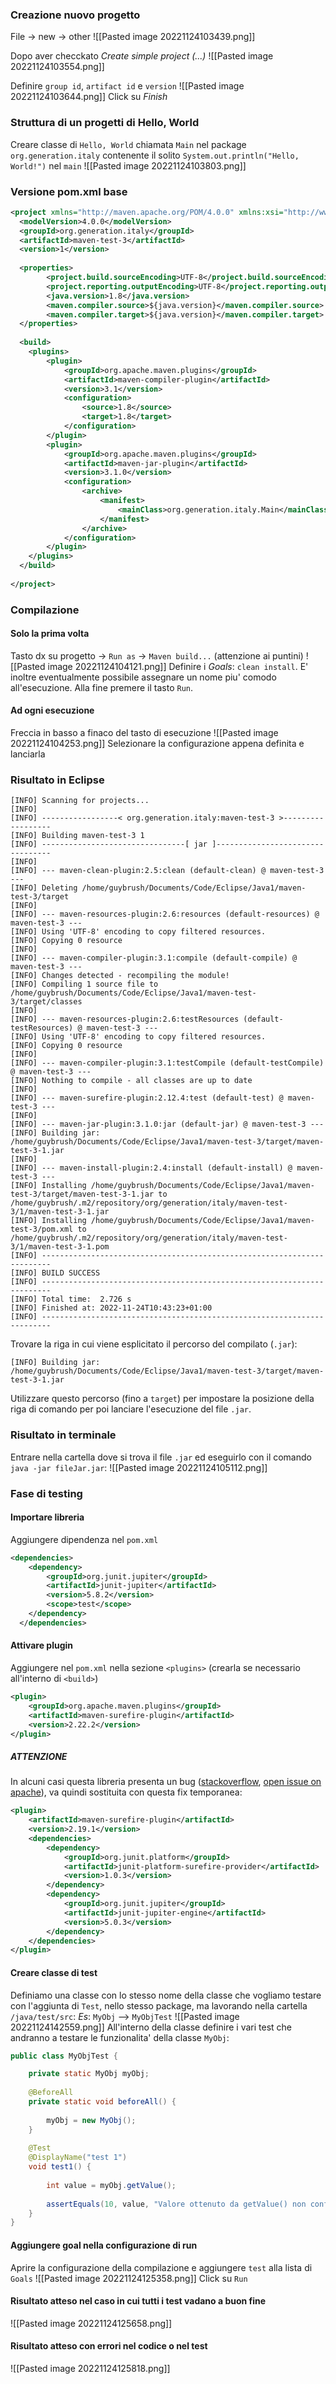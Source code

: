 ### Creazione nuovo progetto
File -> new -> other
![[Pasted image 20221124103439.png]]

Dopo aver checckato *Create simple project (...)*
![[Pasted image 20221124103554.png]]

Definire `group id`, `artifact id` e `version`
![[Pasted image 20221124103644.png]]
Click su *Finish*

### Struttura di un progetti di Hello, World
Creare classe di `Hello, World` chiamata `Main` nel package `org.generation.italy` contenente il solito `System.out.println("Hello, World!")` nel `main`
![[Pasted image 20221124103803.png]]

### Versione pom.xml base
```xml
<project xmlns="http://maven.apache.org/POM/4.0.0" xmlns:xsi="http://www.w3.org/2001/XMLSchema-instance" xsi:schemaLocation="http://maven.apache.org/POM/4.0.0 https://maven.apache.org/xsd/maven-4.0.0.xsd">
  <modelVersion>4.0.0</modelVersion>
  <groupId>org.generation.italy</groupId>
  <artifactId>maven-test-3</artifactId>
  <version>1</version>
  
  <properties>
  		<project.build.sourceEncoding>UTF-8</project.build.sourceEncoding>
		<project.reporting.outputEncoding>UTF-8</project.reporting.outputEncoding>
		<java.version>1.8</java.version>
		<maven.compiler.source>${java.version}</maven.compiler.source>
		<maven.compiler.target>${java.version}</maven.compiler.target>
  </properties>
  
  <build>
  	<plugins>
	  	<plugin>
			<groupId>org.apache.maven.plugins</groupId>
			<artifactId>maven-compiler-plugin</artifactId>
			<version>3.1</version>
			<configuration>
				<source>1.8</source>
				<target>1.8</target>
			</configuration>
		</plugin>
  		<plugin>
			<groupId>org.apache.maven.plugins</groupId>
			<artifactId>maven-jar-plugin</artifactId>
			<version>3.1.0</version>
			<configuration>
				<archive>
					<manifest>
						<mainClass>org.generation.italy.Main</mainClass>
					</manifest>
				</archive>
			</configuration>
		</plugin>
  	</plugins>
  </build>
  
</project>
```

### Compilazione
#### Solo la prima volta
Tasto dx su progetto -> `Run as` -> `Maven build...` (attenzione ai puntini)
![[Pasted image 20221124104121.png]]
Definire i *Goals*: `clean install`. E' inoltre eventualmente possibile assegnare un nome piu' comodo all'esecuzione. Alla fine premere il tasto `Run`.

#### Ad ogni esecuzione
Freccia in basso a finaco del tasto di esecuzione
![[Pasted image 20221124104253.png]]
Selezionare la configurazione appena definita e lanciarla
### Risultato in Eclipse
```sh-session
[INFO] Scanning for projects...
[INFO] 
[INFO] -----------------< org.generation.italy:maven-test-3 >------------------
[INFO] Building maven-test-3 1
[INFO] --------------------------------[ jar ]---------------------------------
[INFO] 
[INFO] --- maven-clean-plugin:2.5:clean (default-clean) @ maven-test-3 ---
[INFO] Deleting /home/guybrush/Documents/Code/Eclipse/Java1/maven-test-3/target
[INFO] 
[INFO] --- maven-resources-plugin:2.6:resources (default-resources) @ maven-test-3 ---
[INFO] Using 'UTF-8' encoding to copy filtered resources.
[INFO] Copying 0 resource
[INFO] 
[INFO] --- maven-compiler-plugin:3.1:compile (default-compile) @ maven-test-3 ---
[INFO] Changes detected - recompiling the module!
[INFO] Compiling 1 source file to /home/guybrush/Documents/Code/Eclipse/Java1/maven-test-3/target/classes
[INFO] 
[INFO] --- maven-resources-plugin:2.6:testResources (default-testResources) @ maven-test-3 ---
[INFO] Using 'UTF-8' encoding to copy filtered resources.
[INFO] Copying 0 resource
[INFO] 
[INFO] --- maven-compiler-plugin:3.1:testCompile (default-testCompile) @ maven-test-3 ---
[INFO] Nothing to compile - all classes are up to date
[INFO] 
[INFO] --- maven-surefire-plugin:2.12.4:test (default-test) @ maven-test-3 ---
[INFO] 
[INFO] --- maven-jar-plugin:3.1.0:jar (default-jar) @ maven-test-3 ---
[INFO] Building jar: /home/guybrush/Documents/Code/Eclipse/Java1/maven-test-3/target/maven-test-3-1.jar
[INFO] 
[INFO] --- maven-install-plugin:2.4:install (default-install) @ maven-test-3 ---
[INFO] Installing /home/guybrush/Documents/Code/Eclipse/Java1/maven-test-3/target/maven-test-3-1.jar to /home/guybrush/.m2/repository/org/generation/italy/maven-test-3/1/maven-test-3-1.jar
[INFO] Installing /home/guybrush/Documents/Code/Eclipse/Java1/maven-test-3/pom.xml to /home/guybrush/.m2/repository/org/generation/italy/maven-test-3/1/maven-test-3-1.pom
[INFO] ------------------------------------------------------------------------
[INFO] BUILD SUCCESS
[INFO] ------------------------------------------------------------------------
[INFO] Total time:  2.726 s
[INFO] Finished at: 2022-11-24T10:43:23+01:00
[INFO] ------------------------------------------------------------------------
```
Trovare la riga in cui viene esplicitato il percorso del compilato (`.jar`):
```sh-session
[INFO] Building jar: /home/guybrush/Documents/Code/Eclipse/Java1/maven-test-3/target/maven-test-3-1.jar
```
Utilizzare questo percorso (fino a `target`) per impostare la posizione della riga di comando per poi lanciare l'esecuzione del file `.jar`.

### Risultato in terminale
Entrare nella cartella dove si trova il file `.jar` ed eseguirlo con il comando `java -jar fileJar.jar`: 
![[Pasted image 20221124105112.png]]

### Fase di testing
#### Importare libreria
Aggiungere dipendenza nel `pom.xml`
```xml
<dependencies>
	<dependency>
		<groupId>org.junit.jupiter</groupId>
		<artifactId>junit-jupiter</artifactId>
		<version>5.8.2</version>
		<scope>test</scope>
	</dependency>
  </dependencies>
```

#### Attivare plugin
Aggiungere nel `pom.xml` nella sezione `<plugins>` (crearla se necessario all'interno di `<build>`)
```xml
<plugin>
	<groupId>org.apache.maven.plugins</groupId>
	<artifactId>maven-surefire-plugin</artifactId>
	<version>2.22.2</version>
</plugin>
```
##### **ATTENZIONE**
In alcuni casi questa libreria presenta un bug ([stackoverflow](https://stackoverflow.com/questions/36970384/surefire-is-not-picking-up-junit-5-tests), [open issue on apache](https://issues.apache.org/jira/browse/SUREFIRE-1206)), va quindi sostituita con questa fix temporanea:
```xml
<plugin>
    <artifactId>maven-surefire-plugin</artifactId>
    <version>2.19.1</version>
    <dependencies>
        <dependency>
            <groupId>org.junit.platform</groupId>
            <artifactId>junit-platform-surefire-provider</artifactId>
            <version>1.0.3</version>
        </dependency>
        <dependency>
            <groupId>org.junit.jupiter</groupId>
            <artifactId>junit-jupiter-engine</artifactId>
            <version>5.0.3</version>
        </dependency>
    </dependencies>
</plugin>
```

#### Creare classe di test
Definiamo una classe con lo stesso nome della classe che vogliamo testare con l'aggiunta di `Test`, nello stesso package, ma lavorando nella cartella `/java/test/src`:
*Es*: `MyObj` --> `MyObjTest`
![[Pasted image 20221124142559.png]]
All'interno della classe definire i vari test che andranno a testare le funzionalita' della classe `MyObj`:
```java
public class MyObjTest {

	private static MyObj myObj;
	
	@BeforeAll
	private static void beforeAll() {
		
		myObj = new MyObj();
	}
	
	@Test
	@DisplayName("test 1")
	void test1() {
		
		int value = myObj.getValue();
		
		assertEquals(10, value, "Valore ottenuto da getValue() non conforme");
	}
}
```

#### Aggiungere goal nella configurazione di run
Aprire la configurazione della compilazione e aggiungere `test` alla lista di `Goals`
![[Pasted image 20221124125358.png]]
Click su `Run`

#### Risultato atteso nel caso in cui tutti i test vadano a buon fine
![[Pasted image 20221124125658.png]]

#### Risultato atteso con errori nel codice o nel test
![[Pasted image 20221124125818.png]]
